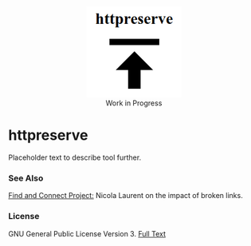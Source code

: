 <div>
<p align="center">
<a href="https://github.com/exponential-decay/httpreserve#logo">
<img id="logo" src="https://github.com/exponential-decay/httpreserve/raw/master/src/images/httpreserve-logo.png" alt="httpreserve"/>
</a>
<br/>
Work in Progress
</p>
</div>

# httpreserve

Placeholder text to describe tool further.

### See Also

[Find and Connect Project:](http://www.findandconnectwrblog.info/2016/11/broken-links-broken-trust/) Nicola Laurent on the impact of broken links. 

### License

GNU General Public License Version 3. [Full Text](LICENSE)
